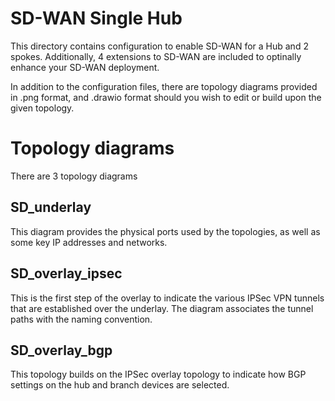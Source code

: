 # SD-WAN Single Hub

This directory contains configuration to enable SD-WAN for a Hub and 2 spokes. Additionally, 4 extensions to SD-WAN are included to optinally enhance your SD-WAN deployment.

In addition to the configuration files, there are topology diagrams provided in .png format, and .drawio format should you wish to edit or build upon the given topology.

# Topology diagrams

There are 3 topology diagrams

## SD_underlay

This diagram provides the physical ports used by the topologies, as well as some key IP addresses and networks.

## SD_overlay_ipsec

This is the first step of the overlay to indicate the various IPSec VPN tunnels that are established over the underlay. The diagram associates the tunnel paths with the naming convention.

## SD_overlay_bgp

This topology builds on the IPSec overlay topology to indicate how BGP settings on the hub and branch devices are selected.

